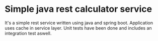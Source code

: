 # Simple java rest calculator service
It's a simple rest service written using java and spring boot. Application uses cache in service layer. Unit tests have been done and includes an integration test aswell.



